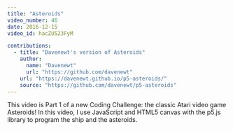 ```yaml
---
title: "Asteroids"
video_number: 46
date: 2016-12-15
video_id: hacZU523FyM

contributions:
  - title: "Davenewt's version of Asteroids"
    author:
      name: "Davenewt"
      url: "https://github.com/davenewt"
    url: "https://davenewt.github.io/p5-asteroids/"
    source: "https://github.com/davenewt/p5-asteroids"
---
```


This video is Part 1 of a new Coding Challenge: the classic Atari video game Asteroids!
In this video, I use JavaScript and HTML5 canvas with the p5.js library to program the ship and the asteroids.
